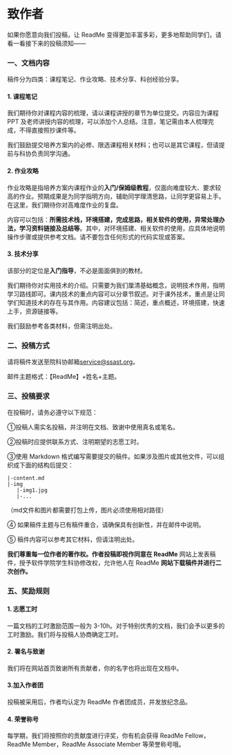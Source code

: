 # 致作者

如果你愿意向我们投稿，让 ReadMe 变得更加丰富多彩，更多地帮助同学们，请看一看接下来的投稿须知——

### 一、文档内容

稿件分为四类：课程笔记、作业攻略、技术分享、科创经验分享。



#### 1. 课程笔记

我们期待你对课程内容的梳理，请以课程讲授的章节为单位提交。内容应为课程 PPT 及老师讲授内容的梳理，可以添加个人总结。注意，笔记需由本人梳理完成，不得直接照抄课件等。

我们鼓励提交培养方案内的必修、限选课程相关材料；也可以是其它课程，但请提前与科协负责同学沟通。

 

#### 2. 作业攻略

作业攻略是指培养方案内课程作业的**入门/保姆级教程**，仅面向难度较大、要求较高的作业。预期成果是为同学指明方向，辅助同学理清思路，让同学更容易上手。在这里，我们期待你对高难度作业的复盘。

内容可以包括：**所需技术栈，环境搭建，完成思路，相关软件的使用，异常处理办法，学习资料链接及总结等**。其中，对环境搭建、相关软件的使用，应具体地说明操作步骤或提供参考文档。请不要包含任何形式的代码实现或答案。

 

#### 3. 技术分享

该部分的定位是**入门指导**，不必是面面俱到的教材。

我们期待你对实用技术的介绍。只需要为我们厘清基础概念，说明技术作用，指明学习路线即可。课内技术的重点内容可以分章节叙述。对于课外技术，重点是让同学们知道技术的存在与其作用。内容建议包括：简述，重点概述，环境搭建，快速上手，资源链接等。

我们鼓励参考各类材料，但需注明出处。

 

 

### 二、投稿方式

请将稿件发送至院科协邮箱[service@ssast.org](mailto:发送至院科协邮箱service@ssast.org)。

邮件主题格式：【ReadMe】+姓名+主题。

 

### 三、投稿要求

在投稿时，请务必遵守以下规范：

 

①投稿人需实名投稿，并注明在文档、致谢中使用真名或笔名。

②投稿时应提供联系方式、注明期望的志愿工时。

③使用 Markdown 格式编写需要提交的稿件。如果涉及图片或其他文件，可以组织成下面的结构后提交：

```
|-content.md
|-img
   |-img1.jpg
   |-...
```

（md文件和图片都需要打包上传，图片必须使用相对路径）

④ 如果稿件主题与已有稿件重合，请确保具有创新性，并在邮件中说明。

⑤ 稿件内容可以参考其它材料，但请注明出处。

 

**我们尊重每一位作者的著作权。作者投稿即视作同意在 ReadMe** 网站上发表稿件，授予软件学院学生科协修改权，允许他人在 ReadMe **网站下载稿件并进行二次创作。**

 

### 五、奖励规则

#### 1. 志愿工时

一篇文档的工时激励范围一般为 3-10h。对于特别优秀的文档，我们会予以更多的工时激励。我们将与投稿人协商确定工时。

#### 2. 署名与致谢

我们将在网站首页致谢所有贡献者，你的名字也将出现在文档中。

#### 3.加入作者团

投稿被采用后，作者均认定为 ReadMe 作者团成员，并发放纪念品。

#### 4. 荣誉称号

每学期，我们将按照你的贡献度进行评奖，你有机会获得 ReadMe Fellow，ReadMe Member，ReadMe Associate Member 等荣誉称号哦。

